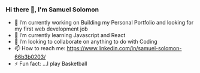 ### Hi there 👋, I'm Samuel Solomon

<!--
**S-Solomon/S-Solomon** is a ✨ _special_ ✨ repository because its `README.md` (this file) appears on your GitHub profile.

Here are some ideas to get you started: -->

- 🔭 I’m currently working on Building my Personal Portfolio and looking for my first web development job
- 🌱 I’m currently learning Javascript and React
- 👯 I’m looking to collaborate on anything to do with Coding
- 📫 How to reach me: https://www.linkedin.com/in/samuel-solomon-66b3b0203/
- ⚡ Fun fact: ...I play Basketball 

